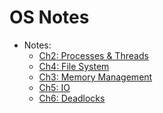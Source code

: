 # OS Notes

- Notes:
  - [Ch2: Processes & Threads]()
  - [Ch4: File System](4____FileSystem.md)
  - [Ch3: Memory Management](3____MemoryManagement.md)
  - [Ch5: IO](5____IO.md)
  - [Ch6: Deadlocks]()

